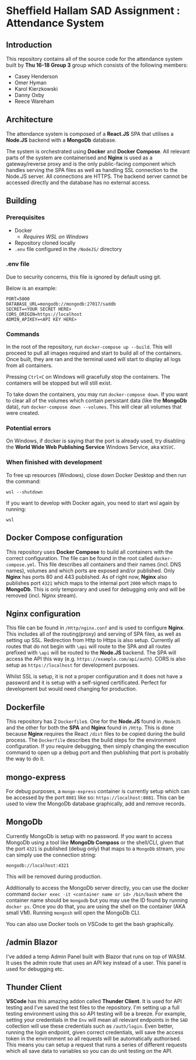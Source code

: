 # Sheffield Hallam SAD Assignment : Attendance System

## Introduction

This repository contains all of the source code for the attendance system built by **Thu 16-18 Group 3** group which consists of the following members:

* Casey Henderson
* Omer Hyman
* Karol Kierzkowski
* Danny Oxby
* Reece Wareham

## Architecture

The attendance system is composed of a **React.JS** SPA that utilises a **Node.JS** backend with a **MongoDb** database.

The system is orchestrated using **Docker** and **Docker Compose**. All relevant parts of the system are containerised and **Nginx** is used as a gateway/reverse proxy and is the only public-facing component which handles serving the SPA files as well as handling SSL connection to the Node.JS server. All connections are HTTPS. The backend server cannot be accessed directly and the database has no external access.

## Building

### Prerequisites

* Docker
  * *Requires WSL on Windows*
* Repository cloned locally
* `.env` file configured in the `/NodeJS/` directory

### .env file

Due to security concerns, this file is ignored by default using git.

Below is an example:

```shell
PORT=5000
DATABASE_URL=mongodb://mongodb:27017/saddb
SECRET=<YOUR SECRET HERE>
CORS_ORIGIN=https://localhost
ADMIN_APIKEY=<API KEY HERE>
```

### Commands

In the root of the repository, run `docker-compose up --build`. This will proceed to pull all images required and start to build all of the containers. Once built, they are ran and the terminal used will start to display all logs from all containers.

Pressing `Ctrl+C` on Windows will gracefully stop the containers. The containers will be stopped but will still exist.

To take down the containers, you may run `docker-compose down`. If you want to clear all of the volumes which contain persistant data (like the **MongoDb** data), run `docker-compose down --volumes`. This will clear all volumes that were created.

### Potential errors

On Windows, if docker is saying that the port is already used, try disabling the **World Wide Web Publishing Service** Windows Service, aka `W3SVC`.

### When finished with development

To free up resources (Windows), close down Docker Desktop and then run the command:

`wsl --shutdown`

If you want to develop with Docker again, you need to start wsl again by running:

`wsl`

## Docker Compose configuration

This repository uses **Docker Compose** to build all containers with the correct configuration. The file can be found in the root called `docker-compose.yml`. This file describes all containers and their names (incl. DNS names), volumes and which ports are exposed and/or published. Only **Nginx** has ports 80 and 443 published. As of right now, **Nginx** also publishes port `4321` which maps to the internal port `2000` which maps to **MongoDb**. This is only temporary and used for debugging only and will be removed (incl. Nginx stream).

## Nginx configuration

This file can be found in `/Http/nginx.conf` and is used to configure **Nginx**. This includes all of the routing(proxy) and serving of SPA files, as well as setting up SSL. Redirection from Http to Https is also setup. Currently all routes that do not begin with `\api` will route to the SPA and all routes prefixed with `\api` will be routed to the **Node.JS** backend. The SPA will access the API this way (e.g. `https://example.com/api/auth`). CORS is also setup as `https://localhost` for development purposes.

Whilst SSL is setup, it is not a proper configuration and it does not have a password and it is setup with a self-signed certificated. Perfect for development but would need changing for production.

## Dockerfile

This repository has 2 `Dockerfile`s. One for the **Node.JS** found in `/NodeJS` and the other for both the **SPA** and **Nginx** found in `/Http`. This is done because **Nginx** requires the React `/dist` files to be copied during the build process. The `Dockerfile` describes the build steps for the environment configuration. If you require debugging, then simply changing the execution command to open up a debug port and then publishing that port is probably the way to do it.

## mongo-express

For debug purposes, a `mongo-express` container is currently setup which can be accessed by the port `8081` like so: `https://localhost:8081`. This can be used to view the MongoDb database graphically, add and remove records.

## MongoDb

Currently MongoDb is setup with no password. If you want to access MongoDb using a tool like **MongoDb Compass** or the shell/CLI, given that the port `4321` is published (debug only) that maps to a `MongoDb` stream, you can simply use the connection string:

`mongodb://localhost:4321`

This will be removed during production.

Additionally to access the MongoDb server directly, you can use the docker command `docker exec -it <container name or id> /bin/bash` where the container name should be `mongodb` but you may use the ID found by running `docker ps`. Once you do that, you are using the shell on the container (AKA small VM). Running `mongosh` will open the MongoDb CLI.

You can also use Docker tools on VSCode to get the bash graphically.

## /admin Blazor

I've added a temp Admin Panel built with Blazor that runs on top of WASM. It uses the admin route that uses an API key instead of a user. This panel is used for debugging etc.

## Thunder Client

**VSCode** has this amazing addon called **Thunder Client**. It is used for API testing and I've saved the test files to the repository. I'm setting up a full testing environment using this so API testing will be a breeze. For example, setting your credentials in the `Env` will mean all relevant endpoints in the `SAD` collection will use these credentials such as `/auth/login`. Even better, running the login endpoint, given correct credentials, will save the access token in the environment so all requests will be automatically authorised. This means you can setup a request that runs a series of different requests which all save data to variables so you can do unit testing on the API.
